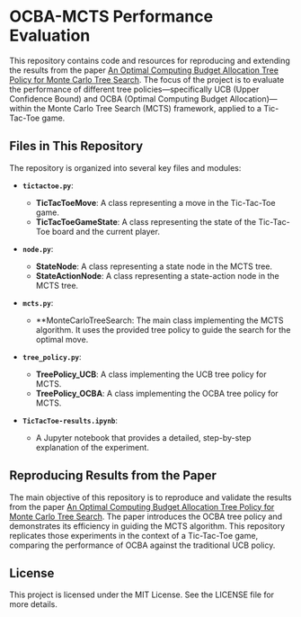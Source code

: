 <!-- #region -->
# OCBA-MCTS Performance Evaluation

This repository contains code and resources for reproducing and extending the results from the paper [An Optimal Computing Budget Allocation Tree Policy for Monte Carlo Tree Search](https://arxiv.org/pdf/2009.12407). The focus of the project is to evaluate the performance of different tree policies—specifically UCB (Upper Confidence Bound) and OCBA (Optimal Computing Budget Allocation)—within the Monte Carlo Tree Search (MCTS) framework, applied to a Tic-Tac-Toe game.


## Files in This Repository

The repository is organized into several key files and modules:

- **`tictactoe.py`**:

    - **TicTacToeMove**: A class representing a move in the Tic-Tac-Toe game.
    - **TicTacToeGameState**: A class representing the state of the Tic-Tac-Toe board and the current player.

- **`node.py`**:

    - **StateNode**: A class representing a state node in the MCTS tree.
    - **StateActionNode**: A class representing a state-action node in the MCTS tree.

- **`mcts.py`**:

    - **MonteCarloTreeSearch: The main class implementing the MCTS algorithm. It uses the provided tree policy to guide the search for the optimal move.

- **`tree_policy.py`**:

    - **TreePolicy_UCB**: A class implementing the UCB tree policy for MCTS.
    - **TreePolicy_OCBA**: A class implementing the OCBA tree policy for MCTS.

- **`TicTacToe-results.ipynb`**:

    - A Jupyter notebook that provides a detailed, step-by-step explanation of the experiment.
    

## Reproducing Results from the Paper

The main objective of this repository is to reproduce and validate the results from the paper [An Optimal Computing Budget Allocation Tree Policy for Monte Carlo Tree Search](https://arxiv.org/pdf/2009.12407). The paper introduces the OCBA tree policy and demonstrates its efficiency in guiding the MCTS algorithm. This repository replicates those experiments in the context of a Tic-Tac-Toe game, comparing the performance of OCBA against the traditional UCB policy.


## License

This project is licensed under the MIT License. See the LICENSE file for more details.
<!-- #endregion -->
